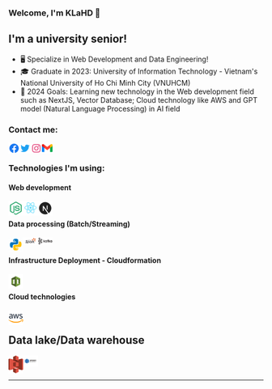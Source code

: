 ### Welcome, I'm KLaHD 👋

## I'm a university senior!

- 🖥️ Specialize in Web Development and Data Engineering!
- 🎓 Graduate in 2023: University of Information Technology - Vietnam's National University of Ho Chi Minh City (VNUHCM)
- 💯 2024 Goals: Learning new technology in the Web development field such as NextJS, Vector Database; Cloud technology like AWS and GPT model (Natural Language Processing) in AI field

### Contact me:

[<img align="left" alt="KLaHD | facebook" width="22px" src="./assets/facebook-circle-logo-24.png" />][facebook]
[<img align="left" alt="KLaHD | Twitter" width="22px" src="./assets/twitter-logo-24.png" />][twitter]
[<img align="left" alt="KLaHD | Instagram" width="22px" src="assets/instagram-logo-24.png" />][instagram]
[<img align="left" alt="KLaHD | Gmail" width="21px" src="assets/gmail.png" />][email]

<br />

### Technologies I'm using:

#### Web development

<img align="left" alt="NodeJS" width="29px" src="assets/icons8-nodejs-48.png" />
<img align="left" alt="ReactJS" width="29px" src="assets/react-logo-24.png" />
<img align="left" alt="NextJS" width="29px" src="assets/icons8-nextjs-48.png" />

<br />

#### Data processing (Batch/Streaming)

<img align="left" alt="Python" width="29px" src="assets/icons8-python.gif" />
<img align="left" alt="Apache Spark" width="29px" src="assets/apache_spark_logo_icon_170561.png" />
<img align="left" alt="Apache Kafka" width="29px" src="assets/apache_kafka_logo_icon_167866.png" />

<br />

#### Infrastructure Deployment - Cloudformation

<img align="left" alt="Cloudformation" width="29px" src="assets/copy.png" />

<br />

#### Cloud technologies

<img align="left" alt="AWS" width="29px" src="assets/icons8-amazon-web-services-48.png" />

<br />

## Data lake/Data warehouse

<img align="left" alt="S3" width="29px" src="assets/aws-s3.svg" />
<img align="left" alt="Redshift" width="29px" src="assets/Amazon-Redshift.svg" />

<br />
<br />

---

[facebook]: https://www.facebook.com/profile.php?id=100010304493276
[twitter]: https://twitter.com/LangHuynhDangK2
[instagram]: https://www.instagram.com/tkhoa882/
[email]: tkhoa882@gmail.com
